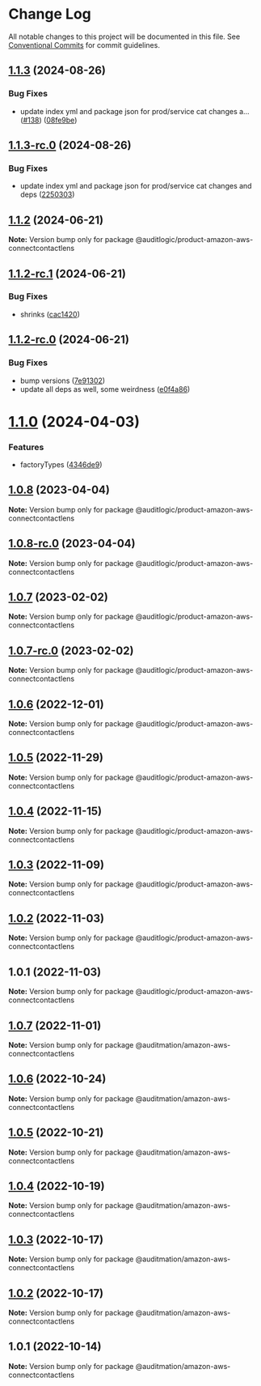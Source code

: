 # Change Log

All notable changes to this project will be documented in this file.
See [Conventional Commits](https://conventionalcommits.org) for commit guidelines.

## [1.1.3](https://github.com/auditlogic/product/compare/@auditlogic/product-amazon-aws-connectcontactlens@1.1.2...@auditlogic/product-amazon-aws-connectcontactlens@1.1.3) (2024-08-26)


### Bug Fixes

* update index yml and package json for prod/service cat changes a… ([#138](https://github.com/auditlogic/product/issues/138)) ([08fe9be](https://github.com/auditlogic/product/commit/08fe9beb1c8457462a19bc69caa02e6212d97e1a))





## [1.1.3-rc.0](https://github.com/auditlogic/product/compare/@auditlogic/product-amazon-aws-connectcontactlens@1.1.2...@auditlogic/product-amazon-aws-connectcontactlens@1.1.3-rc.0) (2024-08-26)


### Bug Fixes

* update index yml and package json for prod/service cat changes and deps ([2250303](https://github.com/auditlogic/product/commit/225030363a363608240135b7ebed386b28f01e4b))





## [1.1.2](https://github.com/auditlogic/product/compare/@auditlogic/product-amazon-aws-connectcontactlens@1.1.2-rc.1...@auditlogic/product-amazon-aws-connectcontactlens@1.1.2) (2024-06-21)

**Note:** Version bump only for package @auditlogic/product-amazon-aws-connectcontactlens





## [1.1.2-rc.1](https://github.com/auditlogic/product/compare/@auditlogic/product-amazon-aws-connectcontactlens@1.1.2-rc.0...@auditlogic/product-amazon-aws-connectcontactlens@1.1.2-rc.1) (2024-06-21)


### Bug Fixes

* shrinks ([cac1420](https://github.com/auditlogic/product/commit/cac14200fefcd8183ab69fe89a47bd3f70f563e9))





## [1.1.2-rc.0](https://github.com/auditlogic/product/compare/@auditlogic/product-amazon-aws-connectcontactlens@1.1.0...@auditlogic/product-amazon-aws-connectcontactlens@1.1.2-rc.0) (2024-06-21)


### Bug Fixes

* bump versions ([7e91302](https://github.com/auditlogic/product/commit/7e913023b8b312150ed7762c32fbbe616be71de5))
* update all deps as well, some weirdness ([e0f4a86](https://github.com/auditlogic/product/commit/e0f4a864714e2d3de6bbf3da014d5312fe53be2f))





# [1.1.0](https://github.com/auditlogic/product/compare/@auditlogic/product-amazon-aws-connectcontactlens@1.0.8...@auditlogic/product-amazon-aws-connectcontactlens@1.1.0) (2024-04-03)


### Features

* factoryTypes ([4346de9](https://github.com/auditlogic/product/commit/4346de92693aee892fccf725338ffc7b80ab182b))





## [1.0.8](https://github.com/auditlogic/product/compare/@auditlogic/product-amazon-aws-connectcontactlens@1.0.7...@auditlogic/product-amazon-aws-connectcontactlens@1.0.8) (2023-04-04)

**Note:** Version bump only for package @auditlogic/product-amazon-aws-connectcontactlens





## [1.0.8-rc.0](https://github.com/auditlogic/product/compare/@auditlogic/product-amazon-aws-connectcontactlens@1.0.7...@auditlogic/product-amazon-aws-connectcontactlens@1.0.8-rc.0) (2023-04-04)

**Note:** Version bump only for package @auditlogic/product-amazon-aws-connectcontactlens





## [1.0.7](https://github.com/auditlogic/product/compare/@auditlogic/product-amazon-aws-connectcontactlens@1.0.6...@auditlogic/product-amazon-aws-connectcontactlens@1.0.7) (2023-02-02)

**Note:** Version bump only for package @auditlogic/product-amazon-aws-connectcontactlens





## [1.0.7-rc.0](https://github.com/auditlogic/product/compare/@auditlogic/product-amazon-aws-connectcontactlens@1.0.6...@auditlogic/product-amazon-aws-connectcontactlens@1.0.7-rc.0) (2023-02-02)

**Note:** Version bump only for package @auditlogic/product-amazon-aws-connectcontactlens





## [1.0.6](https://github.com/auditlogic/product/compare/@auditlogic/product-amazon-aws-connectcontactlens@1.0.5...@auditlogic/product-amazon-aws-connectcontactlens@1.0.6) (2022-12-01)

**Note:** Version bump only for package @auditlogic/product-amazon-aws-connectcontactlens





## [1.0.5](https://github.com/auditlogic/product/compare/@auditlogic/product-amazon-aws-connectcontactlens@1.0.4...@auditlogic/product-amazon-aws-connectcontactlens@1.0.5) (2022-11-29)

**Note:** Version bump only for package @auditlogic/product-amazon-aws-connectcontactlens





## [1.0.4](https://github.com/auditlogic/product/compare/@auditlogic/product-amazon-aws-connectcontactlens@1.0.3...@auditlogic/product-amazon-aws-connectcontactlens@1.0.4) (2022-11-15)

**Note:** Version bump only for package @auditlogic/product-amazon-aws-connectcontactlens





## [1.0.3](https://github.com/auditlogic/product/compare/@auditlogic/product-amazon-aws-connectcontactlens@1.0.2...@auditlogic/product-amazon-aws-connectcontactlens@1.0.3) (2022-11-09)

**Note:** Version bump only for package @auditlogic/product-amazon-aws-connectcontactlens





## [1.0.2](https://github.com/auditlogic/product/compare/@auditlogic/product-amazon-aws-connectcontactlens@1.0.1...@auditlogic/product-amazon-aws-connectcontactlens@1.0.2) (2022-11-03)

**Note:** Version bump only for package @auditlogic/product-amazon-aws-connectcontactlens





## 1.0.1 (2022-11-03)

**Note:** Version bump only for package @auditlogic/product-amazon-aws-connectcontactlens





## [1.0.7](https://github.com/auditmation/store-content/compare/@auditmation/amazon-aws-connectcontactlens@1.0.6...@auditmation/amazon-aws-connectcontactlens@1.0.7) (2022-11-01)

**Note:** Version bump only for package @auditmation/amazon-aws-connectcontactlens





## [1.0.6](https://github.com/auditmation/store-content/compare/@auditmation/amazon-aws-connectcontactlens@1.0.5...@auditmation/amazon-aws-connectcontactlens@1.0.6) (2022-10-24)

**Note:** Version bump only for package @auditmation/amazon-aws-connectcontactlens





## [1.0.5](https://github.com/auditmation/store-content/compare/@auditmation/amazon-aws-connectcontactlens@1.0.4...@auditmation/amazon-aws-connectcontactlens@1.0.5) (2022-10-21)

**Note:** Version bump only for package @auditmation/amazon-aws-connectcontactlens





## [1.0.4](https://github.com/auditmation/store-content/compare/@auditmation/amazon-aws-connectcontactlens@1.0.3...@auditmation/amazon-aws-connectcontactlens@1.0.4) (2022-10-19)

**Note:** Version bump only for package @auditmation/amazon-aws-connectcontactlens





## [1.0.3](https://github.com/auditmation/store-content/compare/@auditmation/amazon-aws-connectcontactlens@1.0.2...@auditmation/amazon-aws-connectcontactlens@1.0.3) (2022-10-17)

**Note:** Version bump only for package @auditmation/amazon-aws-connectcontactlens





## [1.0.2](https://github.com/auditmation/store-content/compare/@auditmation/amazon-aws-connectcontactlens@1.0.1...@auditmation/amazon-aws-connectcontactlens@1.0.2) (2022-10-17)

**Note:** Version bump only for package @auditmation/amazon-aws-connectcontactlens





## 1.0.1 (2022-10-14)

**Note:** Version bump only for package @auditmation/amazon-aws-connectcontactlens
